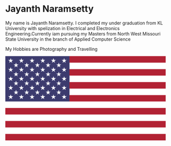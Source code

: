 # Jayanth Naramsetty

My name is Jayanth Naramsetty. I completed my under graduation from KL University with spelization in Electrical and Electronics Engineering.Currently iam pursuing my Masters from North West Missouri State University in the branch of Applied Computer Science

My Hobbies are Photography and Travelling

![USA FLAG](images/usaflag.png)